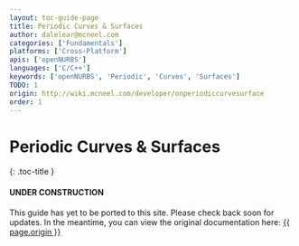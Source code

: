 ```yaml
---
layout: toc-guide-page
title: Periodic Curves & Surfaces
author: dalelear@mcneel.com
categories: ['Fundamentals']
platforms: ['Cross-Platform']
apis: ['openNURBS']
languages: ['C/C++']
keywords: ['openNURBS', 'Periodic', 'Curves', 'Surfaces']
TODO: 1
origin: http://wiki.mcneel.com/developer/onperiodiccurvesurface
order: 1
---
```


# Periodic Curves & Surfaces
{: .toc-title }

<div class="bs-callout bs-callout-danger">
  <h4>UNDER CONSTRUCTION</h4>
  <p>This guide has yet to be ported to this site.  Please check back soon for updates.  
  In the meantime, you can view the original documentation here:
  <a href="{{ page.origin }}">{{ page.origin }}</a></p>
</div>
